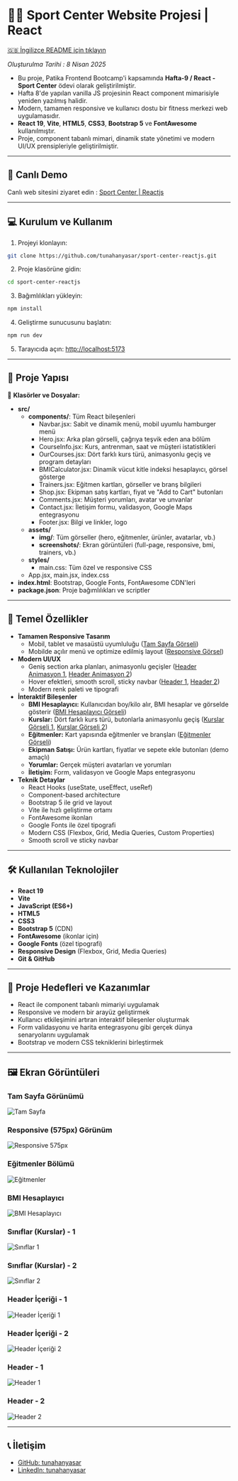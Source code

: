 # 🏋🏽 Sport Center Website Projesi | React

[🇬🇧 İngilizce README için tıklayın](./README.md)

*Oluşturulma Tarihi : 8 Nisan 2025*

- Bu proje, Patika Frontend Bootcamp'i kapsamında **Hafta-9 / React - Sport Center** ödevi olarak geliştirilmiştir.
- Hafta 8'de yapılan vanilla JS projesinin React component mimarisiyle yeniden yazılmış halidir.
- Modern, tamamen responsive ve kullanıcı dostu bir fitness merkezi web uygulamasıdır.
- **React 19**, **Vite**, **HTML5**, **CSS3**, **Bootstrap 5** ve **FontAwesome** kullanılmıştır.
- Proje, component tabanlı mimari, dinamik state yönetimi ve modern UI/UX prensipleriyle geliştirilmiştir.

---

## 🚀 Canlı Demo


Canlı web sitesini ziyaret edin : [Sport Center | Reactjs](https://sport-center-reactjs.vercel.app/)

---

## :computer: Kurulum ve Kullanım

1. Projeyi klonlayın:
```bash
git clone https://github.com/tunahanyasar/sport-center-reactjs.git
```
2. Proje klasörüne gidin:
```bash
cd sport-center-reactjs
```
3. Bağımlılıkları yükleyin:
```bash
npm install
```
4. Geliştirme sunucusunu başlatın:
```bash
npm run dev
```
5. Tarayıcıda açın: [http://localhost:5173](http://localhost:5173)

---

## 📁 Proje Yapısı

:open_file_folder: **Klasörler ve Dosyalar:**

- **src/**
  - **components/**: Tüm React bileşenleri
    - Navbar.jsx: Sabit ve dinamik menü, mobil uyumlu hamburger menü
    - Hero.jsx: Arka plan görselli, çağrıya teşvik eden ana bölüm
    - CourseInfo.jsx: Kurs, antrenman, saat ve müşteri istatistikleri
    - OurCourses.jsx: Dört farklı kurs türü, animasyonlu geçiş ve program detayları
    - BMICalculator.jsx: Dinamik vücut kitle indeksi hesaplayıcı, görsel gösterge
    - Trainers.jsx: Eğitmen kartları, görseller ve branş bilgileri
    - Shop.jsx: Ekipman satış kartları, fiyat ve "Add to Cart" butonları
    - Comments.jsx: Müşteri yorumları, avatar ve unvanlar
    - Contact.jsx: İletişim formu, validasyon, Google Maps entegrasyonu
    - Footer.jsx: Bilgi ve linkler, logo
  - **assets/**
    - **img/**: Tüm görseller (hero, eğitmenler, ürünler, avatarlar, vb.)
    - **screenshots/**: Ekran görüntüleri (full-page, responsive, bmi, trainers, vb.)
  - **styles/**
    - main.css: Tüm özel ve responsive CSS
  - App.jsx, main.jsx, index.css
- **index.html**: Bootstrap, Google Fonts, FontAwesome CDN'leri
- **package.json**: Proje bağımlılıkları ve scriptler

---

## :star2: Temel Özellikler

- **Tamamen Responsive Tasarım**
  - Mobil, tablet ve masaüstü uyumluluğu ([Tam Sayfa Görseli](./src/assets/screenshots/full-page.png))
  - Mobilde açılır menü ve optimize edilmiş layout ([Responsive Görsel](./src/assets/screenshots/responsive-575px.png))
- **Modern UI/UX**
  - Geniş section arka planları, animasyonlu geçişler ([Header Animasyon 1](./src/assets/screenshots/header-content-1.png), [Header Animasyon 2](./src/assets/screenshots/header-content-2.png))
  - Hover efektleri, smooth scroll, sticky navbar ([Header 1](./src/assets/screenshots/header-1.png), [Header 2](./src/assets/screenshots/header-2.png))
  - Modern renk paleti ve tipografi
- **İnteraktif Bileşenler**
  - **BMI Hesaplayıcı:** Kullanıcıdan boy/kilo alır, BMI hesaplar ve görselde gösterir ([BMI Hesaplayıcı Görseli](./src/assets/screenshots/bmi-calc.png))
  - **Kurslar:** Dört farklı kurs türü, butonlarla animasyonlu geçiş ([Kurslar Görseli 1](./src/assets/screenshots/classes-1.png), [Kurslar Görseli 2](./src/assets/screenshots/our-classes-2.png))
  - **Eğitmenler:** Kart yapısında eğitmenler ve branşları ([Eğitmenler Görseli](./src/assets/screenshots/trainers.png))
  - **Ekipman Satışı:** Ürün kartları, fiyatlar ve sepete ekle butonları (demo amaçlı)
  - **Yorumlar:** Gerçek müşteri avatarları ve yorumları
  - **İletişim:** Form, validasyon ve Google Maps entegrasyonu
- **Teknik Detaylar**
  - React Hooks (useState, useEffect, useRef)
  - Component-based architecture
  - Bootstrap 5 ile grid ve layout
  - Vite ile hızlı geliştirme ortamı
  - FontAwesome ikonları
  - Google Fonts ile özel tipografi
  - Modern CSS (Flexbox, Grid, Media Queries, Custom Properties)
  - Smooth scroll ve sticky navbar

---

## 🛠️ Kullanılan Teknolojiler

- **React 19**
- **Vite**
- **JavaScript (ES6+)**
- **HTML5**
- **CSS3**
- **Bootstrap 5** (CDN)
- **FontAwesome** (ikonlar için)
- **Google Fonts** (özel tipografi)
- **Responsive Design** (Flexbox, Grid, Media Queries)
- **Git & GitHub**

---

## 🎯 Proje Hedefleri ve Kazanımlar

- React ile component tabanlı mimariyi uygulamak
- Responsive ve modern bir arayüz geliştirmek
- Kullanıcı etkileşimini artıran interaktif bileşenler oluşturmak
- Form validasyonu ve harita entegrasyonu gibi gerçek dünya senaryolarını uygulamak
- Bootstrap ve modern CSS tekniklerini birleştirmek

---

## 🖼️ Ekran Görüntüleri

### Tam Sayfa Görünümü
![Tam Sayfa](./src/assets/screenshots/full-page.png)


### Responsive (575px) Görünüm
![Responsive 575px](./src/assets/screenshots/responsive-575px.png)

### Eğitmenler Bölümü
![Eğitmenler](./src/assets/screenshots/trainers.png)

### BMI Hesaplayıcı
![BMI Hesaplayıcı](./src/assets/screenshots/bmi-calc.png)

### Sınıflar (Kurslar) - 1
![Sınıflar 1](./src/assets/screenshots/classes-1.png)

### Sınıflar (Kurslar) - 2
![Sınıflar 2](./src/assets/screenshots/our-classes-2.png)

### Header İçeriği - 1
![Header İçeriği 1](./src/assets/screenshots/header-content-1.png)

### Header İçeriği - 2
![Header İçeriği 2](./src/assets/screenshots/header-content-2.png)

### Header - 1
![Header 1](./src/assets/screenshots/header-1.png)

### Header - 2
![Header 2](./src/assets/screenshots/header-2.png)

---

## 📞 İletişim

- [GitHub: tunahanyasar](https://github.com/tunahanyasar)
- [LinkedIn: tunahanyasar](https://www.linkedin.com/in/tunahan-yasar/)
